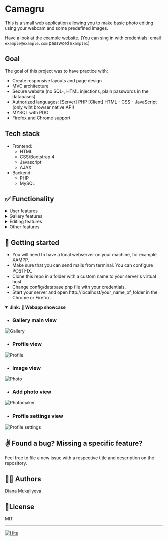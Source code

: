 # Camagru


This is a small web application allowing you to make basic photo editing using your webcam and some predefined images.

Have a look at the example [website](https://camagru-hive.herokuapp.com/). (You can sing in with credentials: email `example@example.com` password `Example1`)

## Goal

The goal of this project was to have practice with:

 * Create responsive layouts and page design
 * MVC architecture
 * Secure website (no SQL-, HTML injections, plain passwords in the databases)
 * Authorized languages:
    [Server] PHP
    [Client] HTML - CSS - JavaScript (only wiht browser native API)
 * MYSQL with PDO
 * Firefox and Chrome support

## Tech stack

* Frontend:
    * HTML
    * CSS/Bootstrap 4
    * Javascript
    * AJAX
* Backend:
    * PHP
    * MySQL

## ✅ Functionality

<details>
  <summary>User features</summary>
  <br>

  * Register / Login (including activating account and  reseting password through a unique link send by email).
  * User profile page.
  * User data management: modify user data (username, email,  password), delete and create images, set notification  preferences.
  * User changing profile picture.
  * Users can follow each other.
</details>

<details>
  <summary>Gallery features</summary>
  <br>

  * All images are public and likeable and commentable by logged in users.
  * Once image is commented or liked the author is notifiedby email.
  * Images can be sorted by creating date and popularity.
  * Infinite scroll gallery with pagination.
  * You can create images with tags.
</details>

<details>
  <summary>Editing features</summary>
  <br>

  * Create custom images using webcam or images downloaded from computer combined with filters.
</details>

<details>
  <summary>Other features</summary>
  <br>

  * Instant search in the navigation. You can search user by name or tags by #tag.
</details>

## 🚀 Getting started

* You will need to have a local webserver on your machine, for example XAMPP.
* Make sure that you can send mails from terminal. You can configure POSTFIX.
* Clone this repo in a folder with a custom name to your server's virtual host.
* Change config/database.php file with your credentials.
* Start your server and open http://localhost/your_name_of_folder in the Chrome or Firefox.

<details open>
    <summary> <b> :link: 📸 Webapp showcase</b></summary>

 * ### Gallery main view<br>
![Gallery](../images/gallery.png?raw=true)
 * ### Profile view<br>
![Profile](../images/profile.png?raw=true)
 * ### Image view<br>
![Photo](../images/viewImage.png?raw=true)
 * ### Add photo view<br>
![Photomaker](../images/photomaker.png?raw=true)
 * ### Profile settings view<br>
![Profile settings](../images/profile-settings.png?raw=true)
</details>

## ✌ Found a bug? Missing a specific feature?

Feel free to file a new issue with a respective title and description on the repository.

## 🙋‍♀️ Authors

[Diana Mukaliyeva](https://github.com/DianaMukaliyeva)

## 📘License

MIT

************

[![Hits](https://hits.seeyoufarm.com/api/count/incr/badge.svg?url=https%3A%2F%2Fgithub.com%2FDianaMukaliyeva%2Fcamagru&count_bg=%2379C83D&title_bg=%2323E7E7E7&icon=&icon_color=%23E7E7E7&title=visits&edge_flat=false)](https://hits.seeyoufarm.com)
